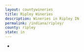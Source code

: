 ```yaml
---
layout: countywineries
title: Ripley Wineries
description: Wineries in Ripley IN
permalink: /indiana/ripley/
county: ripley
state: in
---
```

-
